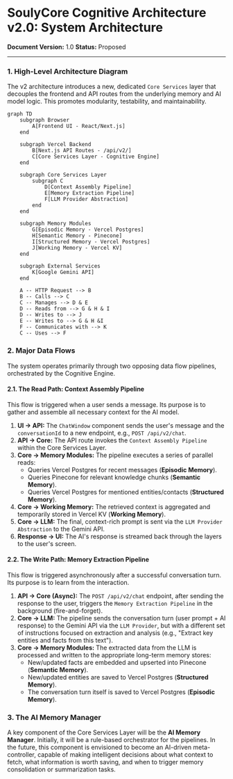 
# SoulyCore Cognitive Architecture v2.0: System Architecture

**Document Version:** 1.0
**Status:** Proposed

---

### 1. High-Level Architecture Diagram

The v2 architecture introduces a new, dedicated `Core Services` layer that decouples the frontend and API routes from the underlying memory and AI model logic. This promotes modularity, testability, and maintainability.

```mermaid
graph TD
    subgraph Browser
        A[Frontend UI - React/Next.js]
    end

    subgraph Vercel Backend
        B[Next.js API Routes - /api/v2/]
        C[Core Services Layer - Cognitive Engine]
    end

    subgraph Core Services Layer
        subgraph C
            D[Context Assembly Pipeline]
            E[Memory Extraction Pipeline]
            F[LLM Provider Abstraction]
        end
    end
    
    subgraph Memory Modules
        G[Episodic Memory - Vercel Postgres]
        H[Semantic Memory - Pinecone]
        I[Structured Memory - Vercel Postgres]
        J[Working Memory - Vercel KV]
    end

    subgraph External Services
        K[Google Gemini API]
    end

    A -- HTTP Request --> B
    B -- Calls --> C
    C -- Manages --> D & E
    D -- Reads from --> G & H & I
    D -- Writes to --> J
    E -- Writes to --> G & H &I
    F -- Communicates with --> K
    C -- Uses --> F
```

### 2. Major Data Flows

The system operates primarily through two opposing data flow pipelines, orchestrated by the Cognitive Engine.

#### 2.1. The Read Path: Context Assembly Pipeline

This flow is triggered when a user sends a message. Its purpose is to gather and assemble all necessary context for the AI model.

1.  **UI -> API:** The `ChatWindow` component sends the user's message and the `conversationId` to a new endpoint, e.g., `POST /api/v2/chat`.
2.  **API -> Core:** The API route invokes the `Context Assembly Pipeline` within the Core Services Layer.
3.  **Core -> Memory Modules:** The pipeline executes a series of parallel reads:
    *   Queries Vercel Postgres for recent messages (**Episodic Memory**).
    *   Queries Pinecone for relevant knowledge chunks (**Semantic Memory**).
    *   Queries Vercel Postgres for mentioned entities/contacts (**Structured Memory**).
4.  **Core -> Working Memory:** The retrieved context is aggregated and temporarily stored in Vercel KV (**Working Memory**).
5.  **Core -> LLM:** The final, context-rich prompt is sent via the `LLM Provider Abstraction` to the Gemini API.
6.  **Response -> UI:** The AI's response is streamed back through the layers to the user's screen.

#### 2.2. The Write Path: Memory Extraction Pipeline

This flow is triggered asynchronously after a successful conversation turn. Its purpose is to learn from the interaction.

1.  **API -> Core (Async):** The `POST /api/v2/chat` endpoint, after sending the response to the user, triggers the `Memory Extraction Pipeline` in the background (fire-and-forget).
2.  **Core -> LLM:** The pipeline sends the conversation turn (user prompt + AI response) to the Gemini API via the `LLM Provider`, but with a different set of instructions focused on extraction and analysis (e.g., "Extract key entities and facts from this text").
3.  **Core -> Memory Modules:** The extracted data from the LLM is processed and written to the appropriate long-term memory stores:
    *   New/updated facts are embedded and upserted into Pinecone (**Semantic Memory**).
    *   New/updated entities are saved to Vercel Postgres (**Structured Memory**).
    *   The conversation turn itself is saved to Vercel Postgres (**Episodic Memory**).

### 3. The AI Memory Manager

A key component of the Core Services Layer will be the **AI Memory Manager**. Initially, it will be a rule-based orchestrator for the pipelines. In the future, this component is envisioned to become an AI-driven meta-controller, capable of making intelligent decisions about what context to fetch, what information is worth saving, and when to trigger memory consolidation or summarization tasks.

